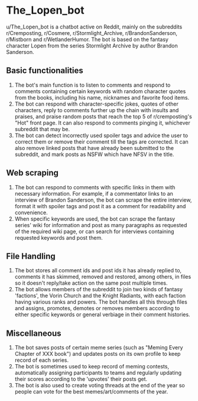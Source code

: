 # The_Lopen_bot

u/The_Lopen_bot is a chatbot active on Reddit, mainly on the subreddits r/Cremposting, r/Cosmere, r/Stormlight_Archive, r/BrandonSanderson, r/Mistborn and r/WetlanderHumor. The bot is based on the fantasy character Lopen from the series Stormlight Archive by author Brandon Sanderson.

## Basic functionalities

1. The bot's main function is to listen to comments and respond to comments containing certain keywords with random character quotes from the books, including his name, nicknames and favorite food items.
2. The bot can respond with character-specific jokes, quotes of other characters, reply to comments further up the chain with insults and praises, and praise random posts that reach the top 5 of r/cremposting's "Hot" front page. It can also respond to comments pinging it, whichever subreddit that may be.
3. The bot can detect incorrectly used spoiler tags and advice the user to correct them or remove their comment till the tags are corrected. It can also remove linked posts that have already been submitted to the subreddit, and mark posts as NSFW which have NFSV in the title.

## Web scraping

1. The bot can respond to comments with specific links in them with necessary information. For example, if a commentator links to an interview of Brandon Sanderson, the bot can scrape the entire interview, format it with spoiler tags and post it as a comment for readability and convenience.
2. When specific keywords are used, the bot can scrape the fantasy series' wiki for information and post as many paragraphs as requested of the required wiki page, or can search for interviews containing requested keywords and post them.

## File Handling

1. The bot stores all comment ids and post ids it has already replied to, comments it has skimmed, removed and restored, among others, in files so it doesn't reply/take action on the same post multiple times.
2. The bot allows members of the subreddit to join two kinds of fantasy 'factions', the Vorin Church and the Knight Radiants, with each faction having various ranks and powers. The bot handles all this through files and assigns, promotes, demotes or removes members according to either specific keywords or general verbiage in their comment histories.

## Miscellaneous

1. The bot saves posts of certain meme series (such as "Meming Every Chapter of XXX book") and updates posts on its own profile to keep record of each series.
2. The bot is sometimes used to keep record of meming contests, automatically assigning participants to teams and regularly updating their scores according to the 'upvotes' their posts get.
3. The bot is also used to create voting threads at the end of the year so people can vote for the best memes/art/comments of the year.
